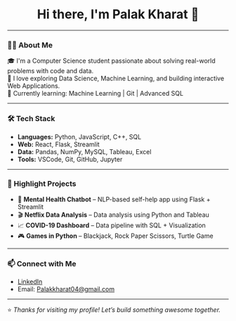 <h1 align="center">Hi there, I'm Palak Kharat 👋</h1>

---

### 👨‍💻 About Me

🎓 I'm a Computer Science student passionate about solving real-world problems with code and data.  
🧠 I love exploring Data Science, Machine Learning, and building interactive Web Applications.  
🌱 Currently learning: Machine Learning | Git | Advanced SQL  

---

### 🛠️ Tech Stack

- **Languages:** Python, JavaScript, C++, SQL  
- **Web:** React, Flask, Streamlit  
- **Data:** Pandas, NumPy, MySQL, Tableau, Excel  
- **Tools:** VSCode, Git, GitHub, Jupyter

---

### 🚀 Highlight Projects

- 🧠 **Mental Health Chatbot** – NLP-based self-help app using Flask + Streamlit  
- 🎬 **Netflix Data Analysis** – Data analysis using Python and Tableau  
- 📈 **COVID-19 Dashboard** – Data pipeline with SQL + Visualization  
- 🎮 **Games in Python** – Blackjack, Rock Paper Scissors, Turtle Game  

---

### 📫 Connect with Me

- [LinkedIn](linkedin.com/in/palak-kharat-85b222250)   
- Email: Palakkharat04@gmail.com

---

⭐ *Thanks for visiting my profile! Let’s build something awesome together.*

